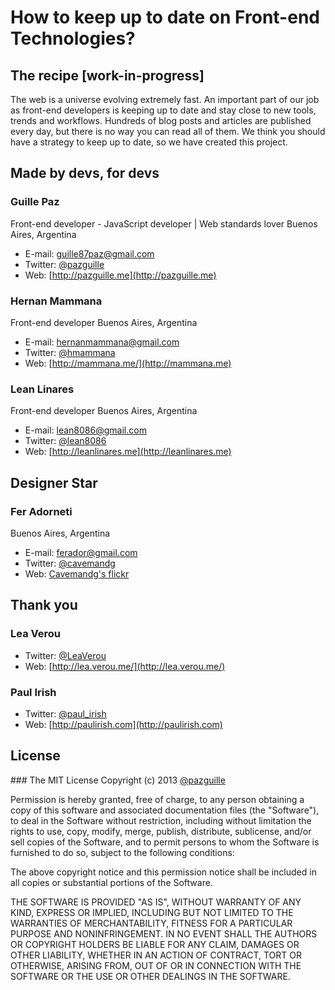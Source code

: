 # How to keep up to date on Front-end Technologies?

## The recipe [work-in-progress]

The web is a universe evolving extremely fast. An important part of our job as front-end developers is keeping up to date and stay close to new tools, trends and workflows.
Hundreds of blog posts and articles are published every day, but there is no way you can read all of them. We think you should have a strategy to keep up to date, so we have created this project.

## Made by devs, for devs

### Guille Paz
Front-end developer - JavaScript developer | Web standards lover
Buenos Aires, Argentina
- E-mail: [guille87paz@gmail.com](mailto:guille87paz@gmail.com)
- Twitter: [@pazguille](http://twitter.com/pazguille)
- Web: [http://pazguille.me](http://pazguille.me)

### Hernan Mammana
Front-end developer
Buenos Aires, Argentina
- E-mail: [hernanmammana‎@gmail.com](mailto:hernan.mammana‎@gmail.com)
- Twitter: [@hmammana‎](http://twitter.com/hmammana‎)
- Web: [http://mammana.me/](http://mammana.me)

### Lean Linares
Front-end developer
Buenos Aires, Argentina
- E-mail: [lean8086@gmail.com](mailto:lean8086@gmail.com)
- Twitter: [@lean8086](http://twitter.com/lean8086)
- Web: [http://leanlinares.me](http://leanlinares.me)

## Designer Star
### Fer Adorneti
Buenos Aires, Argentina
- E-mail: [ferador@gmail.com](mailto:ferador@gmail.com)
- Twitter: [@cavemandg](https://twitter.com/cavemandg)
- Web: [Cavemandg's flickr](http://www.flickr.com/photos/cavemandg)

## Thank you

### Lea Verou
- Twitter: [@LeaVerou](https://twitter.com/LeaVerou)
- Web: [http://lea.verou.me/](http://lea.verou.me/)

### Paul Irish
- Twitter: [@paul_irish](https://twitter.com/paul_irish)
- Web: [http://paulirish.com](http://paulirish.com)

## License
### The MIT License
Copyright (c) 2013 [@pazguille](http://twitter.com/pazguille)

Permission is hereby granted, free of charge, to any person obtaining a copy
of this software and associated documentation files (the "Software"), to deal
in the Software without restriction, including without limitation the rights
to use, copy, modify, merge, publish, distribute, sublicense, and/or sell
copies of the Software, and to permit persons to whom the Software is
furnished to do so, subject to the following conditions:

The above copyright notice and this permission notice shall be included in
all copies or substantial portions of the Software.

THE SOFTWARE IS PROVIDED "AS IS", WITHOUT WARRANTY OF ANY KIND, EXPRESS OR
IMPLIED, INCLUDING BUT NOT LIMITED TO THE WARRANTIES OF MERCHANTABILITY,
FITNESS FOR A PARTICULAR PURPOSE AND NONINFRINGEMENT. IN NO EVENT SHALL THE
AUTHORS OR COPYRIGHT HOLDERS BE LIABLE FOR ANY CLAIM, DAMAGES OR OTHER
LIABILITY, WHETHER IN AN ACTION OF CONTRACT, TORT OR OTHERWISE, ARISING FROM,
OUT OF OR IN CONNECTION WITH THE SOFTWARE OR THE USE OR OTHER DEALINGS IN
THE SOFTWARE.